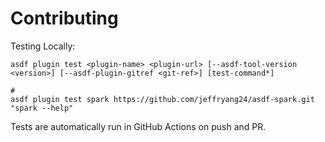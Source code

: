 # Contributing

Testing Locally:

```shell
asdf plugin test <plugin-name> <plugin-url> [--asdf-tool-version <version>] [--asdf-plugin-gitref <git-ref>] [test-command*]

#
asdf plugin test spark https://github.com/jeffryang24/asdf-spark.git "spark --help"
```

Tests are automatically run in GitHub Actions on push and PR.
